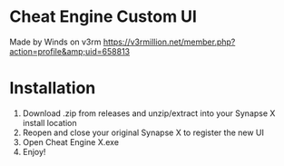 # Cheat Engine Custom UI
Made by Winds on v3rm https://v3rmillion.net/member.php?action=profile&amp;uid=658813

# Installation
1. Download .zip from releases and unzip/extract into your Synapse X install location
2. Reopen and close your original Synapse X to register the new UI
3. Open Cheat Engine X.exe
4. Enjoy!
